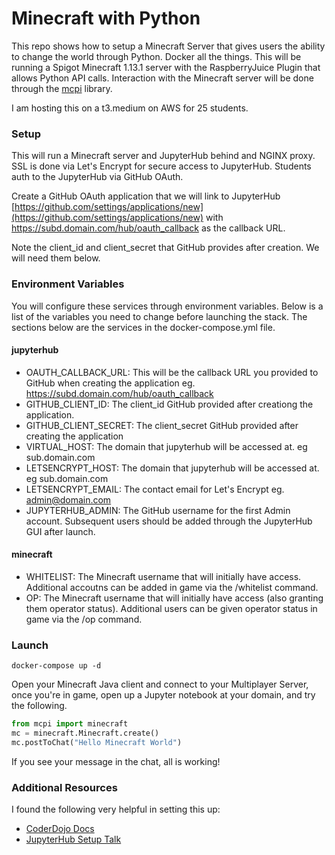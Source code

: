 # Minecraft with Python
This repo shows how to setup a Minecraft Server that gives users the ability to change the world through Python.
Docker all the things. This will be running a Spigot Minecraft 1.13.1 server with the RaspberryJuice Plugin that allows
Python API calls. Interaction with the Minecraft server will be done through the [mcpi](https://github.com/martinohanlon/mcpi) library.

I am hosting this on a t3.medium on AWS for 25 students.

### Setup
This will run a Minecraft server and JupyterHub behind and NGINX proxy. SSL is done via Let's Encrypt for secure access to JupyterHub. Students
auth to the JupyterHub via GitHub OAuth. 

Create a GitHub OAuth application that we will link to JupyterHub [https://github.com/settings/applications/new](https://github.com/settings/applications/new)
with https://subd.domain.com/hub/oauth_callback as the callback URL. 

Note the client_id and client_secret that GitHub provides after creation. We will need them below.

### Environment Variables
You will configure these services through environment variables. Below is a list of the variables you need to change before launching the stack. The
sections below are the services in the docker-compose.yml file.

#### jupyterhub
- OAUTH_CALLBACK_URL: This will be the callback URL you provided to GitHub when creating the application eg. https://subd.domain.com/hub/oauth_callback
- GITHUB_CLIENT_ID: The client_id GitHub provided after creationg the application.
- GITHUB_CLIENT_SECRET: The client_secret GitHub provided after creating the application
- VIRTUAL_HOST: The domain that jupyterhub will be accessed at. eg sub.domain.com
- LETSENCRYPT_HOST: The domain that jupyterhub will be accessed at. eg sub.domain.com
- LETSENCRYPT_EMAIL: The contact email for Let's Encrypt eg. admin@domain.com
- JUPYTERHUB_ADMIN: The GitHub username for the first Admin account. Subsequent users should be added through the JupyterHub GUI after launch.
#### minecraft
- WHITELIST: The Minecraft username that will initially have access. Additional accoutns can be added in game via the /whitelist command.
- OP: The Minecraft username that will initially have access (also granting them operator status). Additional users can be given operator status in game via the /op command.


### Launch
`docker-compose up -d`

Open your Minecraft Java client and connect to your Multiplayer Server, once you're in game,
open up a Jupyter notebook at your domain, and try the following.

```python
from mcpi import minecraft
mc = minecraft.Minecraft.create()
mc.postToChat("Hello Minecraft World")
```
If you see your message in the chat, all is working!

### Additional Resources
I found the following very helpful in setting this up:
 - [CoderDojo Docs](https://coderdojotc.readthedocs.io/projects/python-minecraft/en/latest)
 - [JupyterHub Setup Talk](https://www.youtube.com/watch?v=gSVvxOchT8Y)
